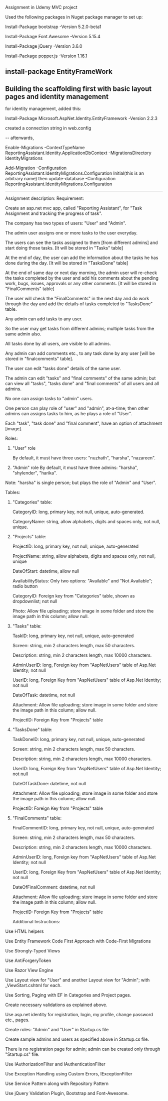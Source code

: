 Assignment in Udemy MVC project

Used the following packages in Nuget package manager to set up:

Install-Package bootstrap -Version 5.2.0-beta1

Install-Package Font.Awesome -Version 5.15.4

Install-Package jQuery -Version 3.6.0

Install-Package popper.js -Version 1.16.1


install-package EntityFrameWork
----------------------------------------------------------------------------------------------

Building the scaffolding first with basic layout pages and identity management
------------------------------------------------------------------------------

for identity management, added this:

Install-Package Microsoft.AspNet.Identity.EntityFramework -Version 2.2.3

created a connection string in web.config

-- afterwards,

Enable-Migrations -ContextTypeName ReportingAssistant.Identity.ApplicationDbContext -MigrationsDirectory IdentityMigrations
             
             
 Add-Migration -Configuration ReportingAssistant.IdentityMigrations.Configuration Initial(this is an arbitrary name)
            then
 update-database -Configuration ReportingAssistant.IdentityMigrations.Configuration


 ------------------------------------------------------



Assignment description:
Requirement:

Create an asp.net mvc app, called "Reporting Assistant", for "Task Assignment and tracking the progress of task".

The company has two types of users:  "User" and "Admin".

The admin user assigns one or more tasks to the user everyday.

The users can see the tasks assigned to them [from different admins] and start doing those tasks. [It will be stored in "Tasks" table]

At the end of day, the user can add the information about the tasks he has done during the day. [It will be stored in "TasksDone" table]

At the end of same day or next day morning, the admin user will re-check the tasks completed by the user and add his comments about the pending work, bugs, issues, approvals or any other comments. [It will be stored in "FinalComments" table]

The user will check the "FinalComments" in the next day and do work through the day and add the details of tasks completed to "TasksDone" table.



Any admin can add tasks to any user.

So the user may get tasks from different admins; multiple tasks from the same admin also.

All tasks done by all users, are visible to all admins.

Any admin can add comments etc., to any task done by any user [will be stored in "finalcomments" table].



The user can edit "tasks done" details of the same user.

The admin can edit "tasks" and "final comments" of the same admin; but can view all "tasks", "tasks done" and "final comments" of all users and all admins.

No one can assign tasks to "admin" users.

One person can play role of "user" and "admin", at-a-time; then other admins can assigns tasks to him, as he plays a role of "User".



Each "task", "task done" and "final comment", have an option of attachment [image].



Roles:

1. "User" role

      By default, it must have three users: "nuzhath", "harsha", "nazareen".

2. "Admin" role
      By default, it must have three admins:  "harsha", "shylender", "harika".

Note:  "harsha" is single person; but plays the role of "Admin" and "User".



Tables:

1. "Categories" table:

   CategoryID: long, primary key, not null, unique, auto-generated.

   CategoryName: string, allow alphabets, digits and spaces only, not null, unique.

2. "Projects" table:

   ProjectID: long, primary key, not null, unique, auto-generated

   ProjectName: string, allow alphabets, digits and spaces only, not null, unique

   DateOfStart: datetime, allow null

   AvailabilityStatus: Only two options: "Available" and "Not Available"; radio button

   CategoryID: Foreign key from "Categories" table, shown as dropdownlist; not null

   Photo: Allow file uploading; store image in some folder and store the image path in this column; allow null.

3. "Tasks" table:

   TaskID: long, primary key, not null, unique, auto-generated

   Screen: string, min 2 characters length, max 50 characters.

   Description: string, min 2 characters length, max 10000 characters.

   AdminUserID: long, Foreign key from "AspNetUsers" table of Asp.Net Identity; not null

   UserID: long, Foreign Key from "AspNetUsers" table of Asp.Net Identity; not null

   DateOfTask: datetime, not null

   Attachment:  Allow file uploading; store image in some folder and store the image path in this column; allow null.

   ProjectID: Foreign Key from "Projects" table

4. "TasksDone" table:

   TaskDoneID: long, primary key, not null, unique, auto-generated

   Screen: string, min 2 characters length, max 50 characters.

   Description: string, min 2 characters length, max 10000 characters.

   UserID: long, Foreign Key from "AspNetUsers" table of Asp.Net Identity; not null

   DateOfTaskDone: datetime, not null

   Attachment:  Allow file uploading; store image in some folder and store the image path in this column; allow null.

   ProjectID: Foreign Key from "Projects" table

5. "FinalComments" table:

   FinalCommentID: long, primary key, not null, unique, auto-generated

   Screen: string, min 2 characters length, max 50 characters.

   Description: string, min 2 characters length, max 10000 characters.

   AdminUserID: long, Foreign key from "AspNetUsers" table of Asp.Net Identity; not null

   UserID: long, Foreign Key from "AspNetUsers" table of Asp.Net Identity; not null

   DateOfFinalComment: datetime, not null

   Attachment:  Allow file uploading; store image in some folder and store the image path in this column; allow null.

   ProjectID: Foreign Key from "Projects" table




   Additional Instructions:

Use HTML helpers

Use Entity Framework Code First Approach with Code-First Migrations

Use Strongly-Typed Views

Use AntiForgeryToken

Use Razor View Engine

Use Layout view for "User" and another Layout view for "Admin"; with _ViewStart.cshtml for each.

Use Sorting, Paging with EF in Categories and Project pages.

Create necessary validations as explained above.

Use asp.net identity for registration, login, my profile, change password etc., pages.

Create roles: "Admin" and "User" in Startup.cs file

Create sample admins and users as specified above in Startup.cs file.

There is no registration page for admin; admin can be created only through "Startup.cs" file.

Use IAuthorizationFilter and IAuthenticationFilter

Use Exception Handling using Custom Errors, IExceptionFilter

Use Service Pattern along with Repository Pattern

Use jQuery Validation Plugin, Bootstrap and Font-Awesome.